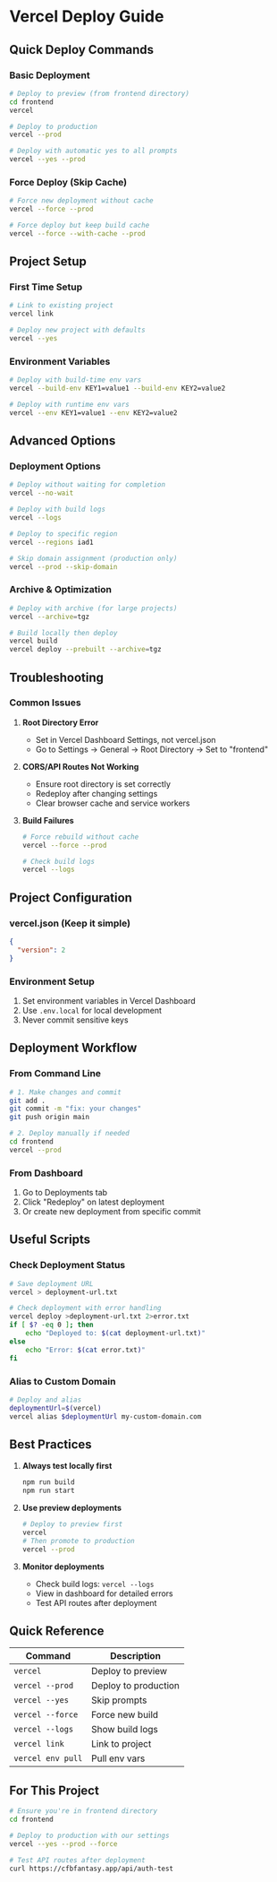 # Vercel Deploy Guide

## Quick Deploy Commands

### Basic Deployment
```bash
# Deploy to preview (from frontend directory)
cd frontend
vercel

# Deploy to production
vercel --prod

# Deploy with automatic yes to all prompts
vercel --yes --prod
```

### Force Deploy (Skip Cache)
```bash
# Force new deployment without cache
vercel --force --prod

# Force deploy but keep build cache
vercel --force --with-cache --prod
```

## Project Setup

### First Time Setup
```bash
# Link to existing project
vercel link

# Deploy new project with defaults
vercel --yes
```

### Environment Variables
```bash
# Deploy with build-time env vars
vercel --build-env KEY1=value1 --build-env KEY2=value2

# Deploy with runtime env vars
vercel --env KEY1=value1 --env KEY2=value2
```

## Advanced Options

### Deployment Options
```bash
# Deploy without waiting for completion
vercel --no-wait

# Deploy with build logs
vercel --logs

# Deploy to specific region
vercel --regions iad1

# Skip domain assignment (production only)
vercel --prod --skip-domain
```

### Archive & Optimization
```bash
# Deploy with archive (for large projects)
vercel --archive=tgz

# Build locally then deploy
vercel build
vercel deploy --prebuilt --archive=tgz
```

## Troubleshooting

### Common Issues

1. **Root Directory Error**
   - Set in Vercel Dashboard Settings, not vercel.json
   - Go to Settings → General → Root Directory → Set to "frontend"

2. **CORS/API Routes Not Working**
   - Ensure root directory is set correctly
   - Redeploy after changing settings
   - Clear browser cache and service workers

3. **Build Failures**
   ```bash
   # Force rebuild without cache
   vercel --force --prod
   
   # Check build logs
   vercel --logs
   ```

## Project Configuration

### vercel.json (Keep it simple)
```json
{
  "version": 2
}
```

### Environment Setup
1. Set environment variables in Vercel Dashboard
2. Use `.env.local` for local development
3. Never commit sensitive keys

## Deployment Workflow

### From Command Line
```bash
# 1. Make changes and commit
git add .
git commit -m "fix: your changes"
git push origin main

# 2. Deploy manually if needed
cd frontend
vercel --prod
```

### From Dashboard
1. Go to Deployments tab
2. Click "Redeploy" on latest deployment
3. Or create new deployment from specific commit

## Useful Scripts

### Check Deployment Status
```bash
# Save deployment URL
vercel > deployment-url.txt

# Check deployment with error handling
vercel deploy >deployment-url.txt 2>error.txt
if [ $? -eq 0 ]; then
    echo "Deployed to: $(cat deployment-url.txt)"
else
    echo "Error: $(cat error.txt)"
fi
```

### Alias to Custom Domain
```bash
# Deploy and alias
deploymentUrl=$(vercel)
vercel alias $deploymentUrl my-custom-domain.com
```

## Best Practices

1. **Always test locally first**
   ```bash
   npm run build
   npm run start
   ```

2. **Use preview deployments**
   ```bash
   # Deploy to preview first
   vercel
   # Then promote to production
   vercel --prod
   ```

3. **Monitor deployments**
   - Check build logs: `vercel --logs`
   - View in dashboard for detailed errors
   - Test API routes after deployment

## Quick Reference

| Command | Description |
|---------|-------------|
| `vercel` | Deploy to preview |
| `vercel --prod` | Deploy to production |
| `vercel --yes` | Skip prompts |
| `vercel --force` | Force new build |
| `vercel --logs` | Show build logs |
| `vercel link` | Link to project |
| `vercel env pull` | Pull env vars |

## For This Project

```bash
# Ensure you're in frontend directory
cd frontend

# Deploy to production with our settings
vercel --yes --prod --force

# Test API routes after deployment
curl https://cfbfantasy.app/api/auth-test
```
